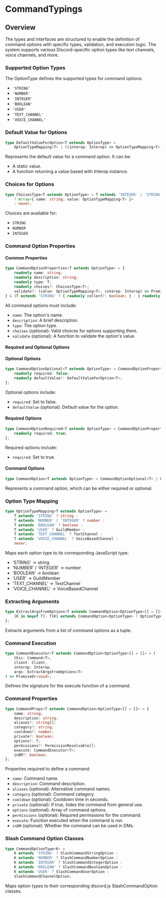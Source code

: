 # CommandTypings

## Overview

The types and interfaces are structured to enable the definition of command options with specific types, validation, and execution logic. The system supports various Discord-specific option types like text channels, voice channels, and more.

### Supported Option Types

The OptionType defines the supported types for command options:

- `'STRING'`
- `'NUMBER'`
- `'INTEGER'`
- `'BOOLEAN'`
- `'USER'`
- `'TEXT_CHANNEL'`
- `'VOICE_CHANNEL'`

### Default Value for Options

```ts
type DefaultValueForOption<T extends OptionType> =
    OptionTypeMapping<T> | ((interop: Interop) => OptionTypeMapping<T>);
```

Represents the default value for a command option. It can be:

- A static value.
- A function returning a value based with Interop instance.

### Choices for Options

```ts
type ChoisesType<T extends OptionType> = T extends 'INTEGER' | 'STRING' | 'NUMBER' 
    ? Array<{ name: string; value: OptionTypeMapping<T> }> 
    : never;
```

Choices are available for:

- `STRING`
- `NUMBER`
- `INTEGER`

### Command Option Properties

#### Common Properties

```ts
type CommandOptionProperties<T extends OptionType> = {
    readonly name: string;
    readonly description: string;
    readonly type: T;
    readonly choises?: ChoisesType<T>;
    validate?: (value: OptionTypeMapping<T>, interop: Interop) => PromiseOr<boolean>;
} & (T extends 'STRING' ? { readonly collect?: boolean; } : { readonly collect?: never; });
```

All command options must include:

- `name`: The option's name.
- `description`: A brief description.
- `type`: The option type.
- `choises` (optional): Valid choices for options supporting them.
- `validate` (optional): A function to validate the option's value.

#### Required and Optional Options

#### Optional Options

```ts
type CommandOptionOptional<T extends OptionType> = CommandOptionProperties<T> & {
    readonly required: false;
    readonly defaultValue?: DefaultValueForOption<T>;
};
```

Optional options include:

- `required`: Set to false.
- `defaultValue` (optional): Default value for the option.

#### Required Options

```ts
type CommandOptionRequired<T extends OptionType> = CommandOptionProperties<T> & {
    readonly required: true;
};
```

Required options include:

- `required`: Set to true.

#### Command Options

```ts
type CommandOption<T extends OptionType> = CommandOptionOptional<T> | CommandOptionRequired<T>;
```

Represents a command option, which can be either required or optional.

### Option Type Mapping

```ts
type OptionTypeMapping<T extends OptionType> =
    T extends 'STRING' ? string :
    T extends 'NUMBER' | 'INTEGER' ? number :
    T extends 'BOOLEAN' ? boolean :
    T extends 'USER' ? GuildMember :
    T extends 'TEXT_CHANNEL' ? TextChannel :
    T extends 'VOICE_CHANNEL' ? VoiceBasedChannel :
    never;
```

Maps each option type to its corresponding JavaScript type:

- 'STRING' → string
- 'NUMBER' / 'INTEGER' → number
- 'BOOLEAN' → boolean
- 'USER' → GuildMember
- 'TEXT_CHANNEL' → TextChannel
- 'VOICE_CHANNEL' → VoiceBasedChannel

### Extracting Arguments

```ts
type ExtractArgsFromOptions<T extends CommandOption<OptionType>[] = []> = {
    [K in keyof T]: T[K] extends CommandOption<OptionType> ? OptionTypeMapping<T[K]['type']> : never;
};
```

Extracts arguments from a list of command options as a tuple.

### Command Execution

```ts
type CommandExecutor<T extends CommandOption<OptionType>[] = []> = (
    this: Command<T>,
    client: Client,
    interop: Interop,
    args: ExtractArgsFromOptions<T>
) => PromiseOr<void>;
```

Defines the signature for the execute function of a command.

### Command Properties

```ts
type CommandProps<T extends CommandOption<OptionType>[] = []> = {
    name: string;
    description: string;
    aliases?: string[];
    category?: string;
    cooldown?: number;
    private?: boolean;
    options?: T;
    permissions?: PermissionResolvable[];
    execute: CommandExecutor<T>;
    inDM?: boolean;
};
```

Properties required to define a command:

- ``name``: Command name.
- ``description``: Command description.
- ``aliases`` (optional): Alternative command names.
- ``category`` (optional): Command category.
- ``cooldown`` (optional): Cooldown time in seconds.
- ``private`` (optional): If true, hides the command from general use.
- ``options`` (optional): Array of command options.
- ``permissions`` (optional): Required permissions for the command.
- ``execute``: Function executed when the command is run.
- ``inDM`` (optional): Whether the command can be used in DMs.

### Slash Command Option Classes

```ts
type CommandOptionType<K> =
    K extends 'STRING' ? SlashCommandStringOption :
    K extends 'NUMBER' ? SlashCommandNumberOption :
    K extends 'INTEGER' ? SlashCommandIntegerOption :
    K extends 'BOOLEAN' ? SlashCommandBooleanOption :
    K extends 'USER' ? SlashCommandUserOption :
    SlashCommandChannelOption;
```

Maps option types to their corresponding discord.js SlashCommandOption classes.
